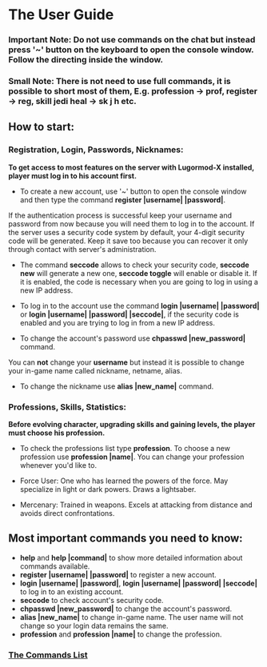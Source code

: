 # The User Guide

### Important Note: Do not use commands on the chat but instead press '~' button on the keyboard to open the console window. Follow the directing inside the window.
### Small Note: There is not need to use full commands, it is possible to short most of them, E.g. profession -> prof, register -> reg, skill jedi heal -> sk j h etc.

## How to start:

### Registration, Login, Passwords, Nicknames:
**To get access to most features on the server with Lugormod-X installed, player must log in to his account first.**

- To create a new account, use '~' button to open the console window and then type the command **register |username| |password|**.

If the authentication process is successful keep your username and password from now because you will need them to log in to the account.
If the server uses a security code system by default, your 4-digit security code will be generated. Keep it save too because you can recover it only through contact with server's administration.
- The command **seccode** allows to check your security code, **seccode new** will generate a new one, **seccode toggle** will enable or disable it. If it is enabled, the code is necessary when you are going to log in using a new IP address.

- To log in to the account use the command **login |username| |password|** or **login |username| |password| |seccode|**, if the security code is enabled and you are trying to log in from a new IP address.

- To change the account's password use **chpasswd |new_password|** command.

You can **not** change your **username** but instead it is possible to change your in-game name called nickname, netname, alias.
- To change the nickname use **alias |new_name|** command.

### Professions, Skills, Statistics:
**Before evolving character, upgrading skills and gaining levels, the player must choose his profession.**

- To check the professions list type **profession**.  To choose a new profession use **profession |name|**. You can change your profession whenever you'd like to.

- Force User: One who has learned the powers of the force. May specialize in light or dark powers. Draws a lightsaber. 
- Mercenary: Trained in weapons. Excels at attacking from distance and avoids direct confrontations.



## Most important commands you need to know:
- **help** and **help |command|** to show more detailed information about commands available.
- **register |username| |password|** to register a new account.
- **login |username| |password|**, **login |username| |password| |seccode|** to log in to an existing account.
- **seccode** to check account's security code.
- **chpasswd |new_password|** to change the account's password.
- **alias |new_name|** to change in-game name. The user name will not change so your login data remains the same.
- **profession** and **profession |name|** to change the profession.

### [The Commands List](Commands.md)
